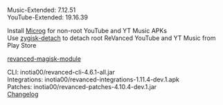 Music-Extended: 7.12.51  
YouTube-Extended: 19.16.39  

Install [Microg](https://github.com/ReVanced/GmsCore/releases) for non-root YouTube and YT Music APKs  
Use [zygisk-detach](https://github.com/j-hc/zygisk-detach) to detach root ReVanced YouTube and YT Music from Play Store  

[revanced-magisk-module](https://github.com/j-hc/revanced-magisk-module)
  
CLI: inotia00/revanced-cli-4.6.1-all.jar  
Integrations: inotia00/revanced-integrations-1.11.4-dev.1.apk  
Patches: inotia00/revanced-patches-4.10.4-dev.1.jar  
[Changelog](https://github.com/inotia00/revanced-patches/releases/tag/v4.10.4-dev.1)  
